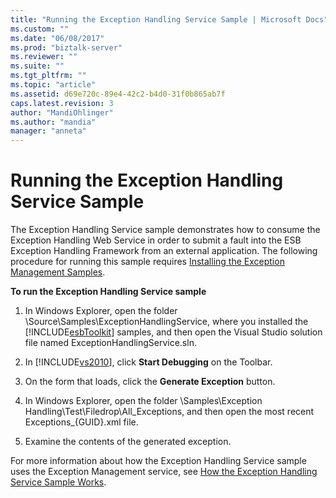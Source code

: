 ```yaml
---
title: "Running the Exception Handling Service Sample | Microsoft Docs"
ms.custom: ""
ms.date: "06/08/2017"
ms.prod: "biztalk-server"
ms.reviewer: ""
ms.suite: ""
ms.tgt_pltfrm: ""
ms.topic: "article"
ms.assetid: d69e720c-89e4-42c2-b4d0-31f0b865ab7f
caps.latest.revision: 3
author: "MandiOhlinger"
ms.author: "mandia"
manager: "anneta"
---
```

# Running the Exception Handling Service Sample
The Exception Handling Service sample demonstrates how to consume the Exception Handling Web Service in order to submit a fault into the ESB Exception Handling Framework from an external application. The following procedure for running this sample requires [Installing the Exception Management Samples](../esb-toolkit/installing-the-exception-management-samples.md).  
  
 **To run the Exception Handling Service sample**  
  
1.  In Windows Explorer, open the folder \Source\Samples\ExceptionHandlingService, where you installed the [!INCLUDE[esbToolkit](../includes/esbtoolkit-md.md)] samples, and then open the Visual Studio solution file named ExceptionHandlingService.sln.  
  
2.  In [!INCLUDE[vs2010](../includes/vs2010-md.md)], click **Start Debugging** on the Toolbar.  
  
3.  On the form that loads, click the **Generate Exception** button.  
  
4.  In Windows Explorer, open the folder \Samples\Exception Handling\Test\Filedrop\All_Exceptions, and then open the most recent Exceptions_{GUID}.xml file.  
  
5.  Examine the contents of the generated exception.  
  
 For more information about how the Exception Handling Service sample uses the Exception Management service, see [How the Exception Handling Service Sample Works](../esb-toolkit/how-the-exception-handling-service-sample-works.md).